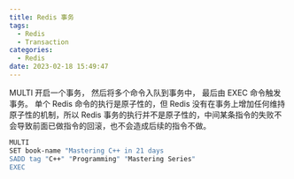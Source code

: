 ```yaml
---
title: Redis 事务
tags:
  - Redis
  - Transaction
categories:
  - Redis
date: 2023-02-18 15:49:47
---
```


MULTI 开启一个事务， 然后将多个命令入队到事务中， 最后由 EXEC 命令触发事务。
单个 Redis 命令的执行是原子性的，但 Redis 没有在事务上增加任何维持原子性的机制，所以 Redis 事务的执行并不是原子性的，中间某条指令的失败不会导致前面已做指令的回滚，也不会造成后续的指令不做。

```bash
MULTI
SET book-name "Mastering C++ in 21 days
SADD tag "C++" "Programming" "Mastering Series"
EXEC
```
